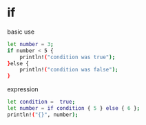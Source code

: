 # if

basic use

```sh
let number = 3;
if number < 5 {
    println!("condition was true");
}else { 
    println!("condition was false");
}
```

expression

```sh
let condition =  true;
let number = if condition { 5 } else { 6 };
println!("{}", number);
```